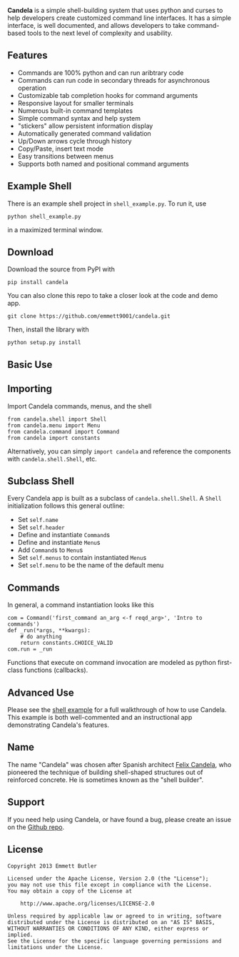 **Candela** is a simple shell-building system that uses python and curses to
help developers create customized command line interfaces. It has a simple
interface, is well documented, and allows developers to take command-based
tools to the next level of complexity and usability.

Features
--------

* Commands are 100% python and can run aribtrary code
* Commands can run code in secondary threads for asynchronous operation
* Customizable tab completion hooks for command arguments
* Responsive layout for smaller terminals
* Numerous built-in command templates
* Simple command syntax and help system
* "stickers" allow persistent information display
* Automatically generated command validation
* Up/Down arrows cycle through history
* Copy/Paste, insert text mode
* Easy transitions between menus
* Supports both named and positional command arguments

Example Shell
-------------

There is an example shell project in `shell_example.py`. To run it, use

    python shell_example.py

in a maximized terminal window.

Download
--------

Download the source from PyPI with

    pip install candela

You can also clone this repo to take a closer look at the code and demo app.

    git clone https://github.com/emmett9001/candela.git

Then, install the library with

    python setup.py install

Basic Use
---------

Importing
---------

Import Candela commands, menus, and the shell

    from candela.shell import Shell
    from candela.menu import Menu
    from candela.command import Command
    from candela import constants

Alternatively, you can simply `import candela` and reference the components
with `candela.shell.Shell`, etc.

Subclass Shell
--------------

Every Candela app is built as a subclass of `candela.shell.Shell`. A `Shell`
initialization follows this general outline:

* Set `self.name`
* Set `self.header`
* Define and instantiate `Command`s
* Define and instantiate `Menu`s
* Add `Command`s to `Menu`s
* Set `self.menus` to contain instantiated `Menu`s
* Set `self.menu` to be the name of the default menu

Commands
--------

In general, a command instantiation looks like this

    com = Command('first_command an_arg <-f reqd_arg>', 'Intro to commands')
    def _run(*args, **kwargs):
        # do anything
        return constants.CHOICE_VALID
    com.run = _run

Functions that execute on command invocation are modeled as python first-class
functions (callbacks).

Advanced Use
------------

Please see the
[shell example](https://github.com/emmett9001/candela/blob/master/shell_example.py)
for a full walkthrough of how to use Candela. This example is both
well-commented and an instructional app demonstrating Candela's features.

Name
----

The name "Candela" was chosen after Spanish architect
[Felix Candela](http://en.wikipedia.org/wiki/F%C3%A9lix_Candela), who
pioneered the technique of building shell-shaped structures out of reinforced
concrete. He is sometimes known as the "shell builder".

Support
-------

If you need help using Candela, or have found a bug, please create an issue on
the [Github repo](https://github.com/emmett9001/candela/issues).

License
-------

    Copyright 2013 Emmett Butler

    Licensed under the Apache License, Version 2.0 (the "License");
    you may not use this file except in compliance with the License.
    You may obtain a copy of the License at

        http://www.apache.org/licenses/LICENSE-2.0

    Unless required by applicable law or agreed to in writing, software
    distributed under the License is distributed on an "AS IS" BASIS,
    WITHOUT WARRANTIES OR CONDITIONS OF ANY KIND, either express or implied.
    See the License for the specific language governing permissions and
    limitations under the License.
